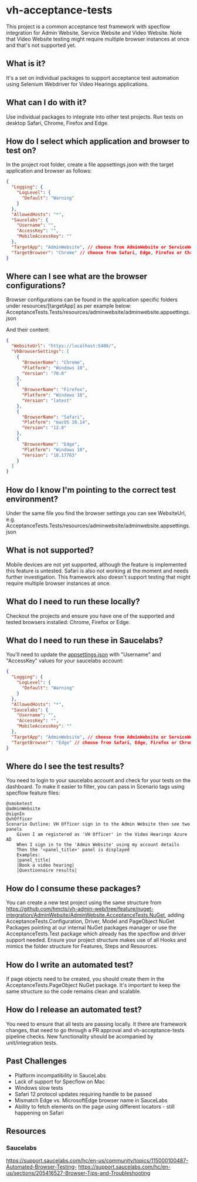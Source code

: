 # vh-acceptance-tests

This project is a common acceptance test framework with specflow integration for Admin Website, Service Website and Video Website. Note that Video Website testing might require multiple browser instances at once and that's not supported yet.

## What is it?
It's a set on individual packages to support acceptance test automation using Selenium Webdriver for Video Hearings applications.

## What can I do with it?
Use individual packages to integrate into other test projects. Run tests on desktop Safari, Chrome, Firefox and Edge. 

## How do I select which application and browser to test on?
In the project root folder, create a file appsettings.json with the target application and browser as follows:
```json
{
  "Logging": {
    "LogLevel": {
      "Default": "Warning"
    }
  },
  "AllowedHosts": "*",
  "Saucelabs": {
    "Username": "",
    "AccessKey": "",
    "MobileAccessKey": ""
  },
  "TargetApp": "AdminWebsite", // choose from AdminWebsite or ServiceWebsite
  "TargetBrowser": "Chrome" // choose from Safari, Edge, Firefox or Chrome
}
```

## Where can I see what are the browser configurations?
Browser configurations can be found in the application specific folders under resources/[targetApp] as per example below:
AcceptanceTests.Tests/resources/adminwebsite/adminwebsite.appsettings.json

And their content:
```json
{
  "WebsiteUrl": "https://localhost:5400/",
  "VhBrowserSettings": [
    {
      "BrowserName": "Chrome",
      "Platform": "Windows 10",
      "Version": "78.0"
    },
    {
      "BrowserName": "Firefox",
      "Platform": "Windows 10",
      "Version": "latest"
    },
    {
      "BrowserName": "Safari",
      "Platform": "macOS 10.14",
      "Version": "12.0"
    },
    {
      "BrowserName": "Edge",
      "Platform": "Windows 10",
      "Version": "18.17763"
    }
  ]
}
```
## How do I know I'm pointing to the correct test environment?
Under the same file you find the browser settings you can see WebsiteUrl, e.g. AcceptanceTests.Tests/resources/adminwebsite/adminwebsite.appsettings.json

## What is not supported?
Mobile devices are not yet supported, although the feature is implemented this feature is untested. Safari is also not working at the moment and needs further investigation. This framework also doesn't support testing that might require multiple browser instances at once.

## What do I need to run these locally?
Checkout the projects and ensure you have one of the supported and tested browsers installed: Chrome, Firefox or Edge.

## What do I need to run these in Saucelabs?
You'll need to update the [appsettings.json](https://github.com/hmcts/vh-acceptance-tests/blob/feature/initial-project-structure/AcceptanceTests/AcceptanceTests.Tests/appsettings.json) with "Username" and "AccessKey" values for your saucelabs account:
```json
{
  "Logging": {
    "LogLevel": {
      "Default": "Warning"
    }
  },
  "AllowedHosts": "*",
  "Saucelabs": {
    "Username": "",
    "AccessKey": "",
    "MobileAccessKey": ""
  },
  "TargetApp": "AdminWebsite", // choose from AdminWebsite or ServiceWebsite
  "TargetBrowser": "Edge" // choose from Safari, Edge, Firefox or Chrome
}
```
## Where do I see the test results?
You need to login to your saucelabs account and check for your tests on the dashboard. To make it easier to filter, you can pass in Scenario tags using specflow feature files:
```gherkin
@smoketest
@adminWebsite
@signIn
@vhOfficer
Scenario Outline: VH Officer sign in to the Admin Website then see two panels
    Given I am registered as 'VH Officer' in the Video Hearings Azure AD
    When I sign in to the 'Admin Website' using my account details 
    Then the '<panel_title>' panel is displayed 
    Examples:
    |panel_title|
    |Book a video hearing|
    |Questionnaire results|
```
## How do I consume these packages?
You can create a new test project using the same structure from https://github.com/hmcts/vh-admin-web/tree/feature/nuget-integration/AdminWebsite/AdminWebsite.AcceptanceTests.NuGet, adding AcceptanceTests.Configuration, Driver, Model and PageObject NuGet Packages pointing at our internal NuGet packages manager or use the AcceptanceTests.Test package which already has the specflow and driver support needed. Ensure your project structure makes use of all Hooks and mimics the folder structure for Features, Steps and Resources.

## How do I write an automated test?
If page objects need to be created, you should create them in the AcceptanceTests.PageObject NuGet package. It's important to keep the same structure so the code remains clean and scalable.

## How do I release an automated test?
You need to ensure that all tests are passing locally. It there are framework changes, that need to go through a PR approval and vh-acceptance-tests pipeline checks. New functionality should be acompanied by unit/integration tests.

## Past Challenges
- Platform incompatibility in SauceLabs
- Lack of support for Specflow on Mac
- Windows slow tests
- Safari 12 protocol updates requiring handle to be passed
- Mismatch Edge vs. MicrosoftEdge browser name in SauceLabs
- Ability to fetch elements on the page using different locators - still happening on Safari

## Resources
### Saucelabs
https://support.saucelabs.com/hc/en-us/community/topics/115000100487-Automated-Browser-Testing-
https://support.saucelabs.com/hc/en-us/sections/205416527-Browser-Tips-and-Troubleshooting
